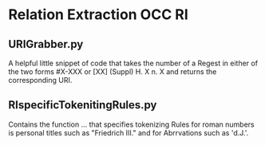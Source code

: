 # Relation Extraction OCC RI


## URIGrabber.py 
A helpful little snippet of code that takes the number of a Regest in either of the two forms #X-XXX or [XX] (Suppl) H. X n. X and returns the corresponding URI.

## RIspecificTokenitingRules.py
Contains the function ... that specifies tokenizing Rules for roman numbers is personal titles such as "Friedrich III." and for Abrrvations such as 'd.J.'.
